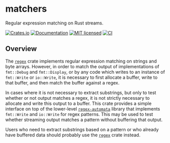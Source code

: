 # matchers

Regular expression matching on Rust streams.

[![Crates.io][crates-badge]][crates-url]
[![Documentation][docs-badge]][docs-url]
[![MIT licensed][mit-badge]][mit-url]
[![CI][ci-badge]][ci-url]

[crates-badge]: https://img.shields.io/crates/v/matchers.svg
[crates-url]: https://crates.io/crates/matchers
[docs-badge]: https://docs.rs/matchers/badge.svg
[docs-url]: https://docs.rs/matchers/0.1.0
[mit-badge]: https://img.shields.io/badge/license-MIT-blue.svg
[mit-url]: LICENSE
[ci-badge]: https://github.com/hawkw/matchers/actions/workflows/ci.yml/badge.svg
[ci-url]: https://github.com/hawkw/matchers/actions/workflows/ci.yml

## Overview

The [`regex`] crate implements regular expression matching on strings and byte
arrays. However, in order to match the output of implementations of `fmt::Debug`
and `fmt::Display`, or by any code which writes to an instance of `fmt::Write`
or `io::Write`, it is necessary to first allocate a buffer, write to that
buffer, and then match the buffer against a regex.

In cases where it is not necessary to extract substrings, but only to test whether
or not output matches a regex, it is not strictly necessary to allocate and
write this output to a buffer. This crate provides a simple interface on top of
the lower-level [`regex-automata`] library that implements `fmt::Write` and
`io::Write` for regex patterns. This may be used to test whether streaming
output matches a pattern without buffering that output.

Users who need to extract substrings based on a pattern or who already have
buffered data should probably use the [`regex`] crate instead.

[`regex`]: https://crates.io/crates/regex
[`regex-automata`]: https://crates.io/crates/regex-automata
